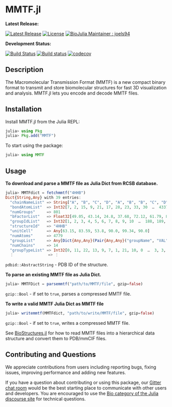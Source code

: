 # MMTF.jl

**Latest Release:**

[![Latest Release](https://img.shields.io/github/release/BioJulia/MMTF.jl.svg)](https://github.com/BioJulia/MMTF.jl/releases/latest)
[![License](https://img.shields.io/badge/license-MIT-green.svg)](https://github.com/BioJulia/MMTF.jl/blob/master/LICENSE)
[![BioJulia Maintainer : joels94](https://img.shields.io/badge/BioJulia%20Maintainer-joels94-orange.svg)](https://github.com/joels94)

**Development Status:**

[![Build Status](https://travis-ci.org/BioJulia/MMTF.jl.svg?branch=master)](https://travis-ci.org/BioJulia/MMTF.jl)
[![Build status](https://ci.appveyor.com/api/projects/status/00hw0l0p0is8vgno?svg=true)](https://ci.appveyor.com/project/joels94/mmtf-jl-5xt4m)
[![codecov](https://codecov.io/gh/BioJulia/MMTF.jl/branch/master/graph/badge.svg)](https://codecov.io/gh/BioJulia/MMTF.jl)

## Description
The Macromolecular Transmission Format (MMTF) is a new compact binary format to transmit and store biomolecular structures for fast 3D visualization and analysis.
MMTF.jl lets you encode and decode MMTF files.

## Installation
Install MMTF.jl from the Julia REPL:

```julia
julia> using Pkg
julia> Pkg.add("MMTF")
```

To start using the package:
```julia
julia> using MMTF
```

## Usage
**To download and parse a MMTF file as Julia Dict from RCSB database.**
```julia
julia> MMTFdict = fetchmmtf("4HHB")
Dict{String,Any} with 39 entries:
  "chainNameList" => String["A", "B", "C", "D", "A", "B", "B", "C", "D", "D", "A", "B", "C", "D"]
  "bondAtomList"  => Int32[7, 2, 15, 9, 21, 17, 28, 23, 33, 30  …  4337, 4331, 4342, 4339, 4352, 4344, 4361, 4354, 4373, 4363]
  "numGroups"     => 801
  "bFactorList"   => Float32[49.05, 43.14, 24.8, 37.68, 72.12, 61.79, 80.12, 26.44, 26.32, 32.96  …  43.37, 43.46, 41.77, 43.68, 45.36, 41.53, 36.25, …
  "groupIdList"   => Int32[1, 2, 3, 4, 5, 6, 7, 8, 9, 10  …  188, 189, 190, 191, 192, 193, 194, 195, 196, 197]
  "structureId"   => "4HHB"
  "unitCell"      => Any[63.15, 83.59, 53.8, 90.0, 99.34, 90.0]
  "numAtoms"      => 4779
  "groupList"     => Any[Dict{Any,Any}(Pair{Any,Any}("groupName", "VAL"),Pair{Any,Any}("bondAtomList", Any[1, 0, 2, 1, 3, 2, 4, 1, 5, 4, 6, 4]),Pair{A…
  "numChains"     => 14
  "groupTypeList" => Int32[0, 11, 22, 13, 9, 7, 1, 21, 10, 0  …  3, 3, 3, 3, 3, 3, 3, 3, 3, 3]
  ⋮               => ⋮
```
`pdbid::AbstractString` - PDB ID of the structure.

**To parse an existing MMTF file as Julia Dict.**
```julia
julia> MMTFDict = parsemmtf("path/to/MMTF/file", gzip=false)
```
`gzip::Bool` - if set to `true`, parses a compressed MMTF file.

**To write a valid MMTF Julia Dict as MMTF file**
```julia
julia> writemmtf(MMTFdict, "path/to/write/MMTF/file", gzip=false)
```
`gzip::Bool` - if set to `true`, writes a compressed MMTF file.

See [BioStructures.jl](https://github.com/BioJulia/BioStructures.jl) for how to read MMTF files into a hierarchical data structure and convert them to PDB/mmCIF files.

## Contributing and Questions

We appreciate contributions from users including reporting bugs, fixing issues,
improving performance and adding new features.

If you have a question about
contributing or using this package, our [Gitter chat room](https://gitter.im/BioJulia/General) would be
the best starting place to communicate with other users and developers.
You are encouraged to use the [Bio category of the Julia discourse
site](https://discourse.julialang.org/c/domain/bio) for technical questions.
